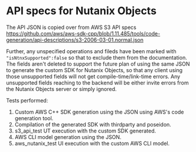 # API specs for Nutanix Objects

The API JSON is copied over from AWS S3 API specs
https://github.com/aws/aws-sdk-cpp/blob/1.11.485/tools/code-generation/api-descriptions/s3-2006-03-01.normal.json

Further, any unspecified operations and fileds have been marked with `"isNtnxSupported":false` so that to exclude them from the documentation. The fields aren't deleted to support the future plan of using the same JSON to generate the custom SDK for Nutanix Objects, so that any client using those unsupported fields will not get compile-time/link-time errors. Any unsupported fields reaching to the backend will be either invite errors from the Nutanix Objects server or simply ignored.

Tests performed:
1. Custom AWS C++ SDK generation using the JSON using AWS's code generation tool.
2. Compilation of the generated SDK with thirdparty and poseidon.
3. s3_api_test UT execution with the custom SDK generated.
4. AWS CLI model generation using the JSON.
5. aws_nutanix_test UI execution with the custom AWS CLI model.
